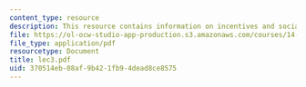 ```yaml
---
content_type: resource
description: This resource contains information on incentives and social norms.
file: https://ol-ocw-studio-app-production.s3.amazonaws.com/courses/14-11-putting-social-sciences-to-the-test-field-experiments-in-economics-spring-2006/370514eb08af9b421fb94dead8ce8575_lec3.pdf
file_type: application/pdf
resourcetype: Document
title: lec3.pdf
uid: 370514eb-08af-9b42-1fb9-4dead8ce8575
---
```

